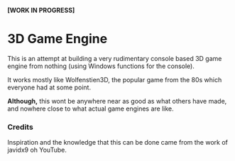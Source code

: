__[WORK IN PROGRESS]__

# 3D Game Engine
This is an attempt at building a very rudimentary console based 3D game engine from nothing (using Windows functions for the console). 

It works mostly like Wolfenstien3D, the popular game from the 80s which everyone had at some point.

**Although,** this wont be anywhere near as good as what others have made, and nowhere close to what actual game engines are like.

### Credits
Inspiration and the knowledge that this can be done came from the work of javidx9 oh YouTube.